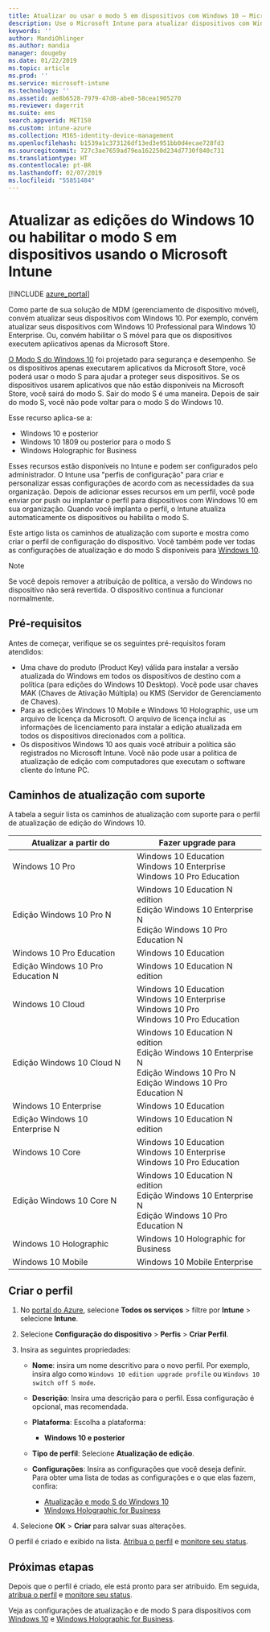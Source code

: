 ```yaml
---
title: Atualizar ou usar o modo S em dispositivos com Windows 10 – Microsoft Intune – Azure | Microsoft Docs
description: Use o Microsoft Intune para atualizar dispositivos com Windows 10 para uma edição diferente ou habilitar o modo S. Os administradores podem usar um perfil de configuração de dispositivo para atualizar o Windows 10 Professional para o Windows 10 Enterprise e habilitar ou sair do modo S. Consulte os caminhos de atualização de software para o Windows 10 Pro, N Edition, Education, Cloud, Enterprise, Core, Holographic e Mobile.
keywords: ''
author: MandiOhlinger
ms.author: mandia
manager: dougeby
ms.date: 01/22/2019
ms.topic: article
ms.prod: ''
ms.service: microsoft-intune
ms.technology: ''
ms.assetid: ae8b6528-7979-47d8-abe0-58cea1905270
ms.reviewer: dagerrit
ms.suite: ems
search.appverid: MET150
ms.custom: intune-azure
ms.collection: M365-identity-device-management
ms.openlocfilehash: b1539a1c373126df13ed3e951bb0d4ecae728fd3
ms.sourcegitcommit: 727c3ae7659ad79ea162250d234d7730f840c731
ms.translationtype: HT
ms.contentlocale: pt-BR
ms.lasthandoff: 02/07/2019
ms.locfileid: "55851484"
---
```

# <a name="upgrade-windows-10-editions-or-enable-s-mode-on-devices-using-microsoft-intune"></a>Atualizar as edições do Windows 10 ou habilitar o modo S em dispositivos usando o Microsoft Intune

[!INCLUDE [azure_portal](./includes/azure_portal.md)]

Como parte de sua solução de MDM (gerenciamento de dispositivo móvel), convém atualizar seus dispositivos com Windows 10. Por exemplo, convém atualizar seus dispositivos com Windows 10 Professional para Windows 10 Enterprise. Ou, convém habilitar o S móvel para que os dispositivos executem aplicativos apenas da Microsoft Store.

[O Modo S do Windows 10](https://support.microsoft.com/help/4456067/windows-10-switch-out-of-s-mode) foi projetado para segurança e desempenho. Se os dispositivos apenas executarem aplicativos da Microsoft Store, você poderá usar o modo S para ajudar a proteger seus dispositivos. Se os dispositivos usarem aplicativos que não estão disponíveis na Microsoft Store, você sairá do modo S. Sair do modo S é uma maneira. Depois de sair do modo S, você não pode voltar para o modo S do Windows 10.

Esse recurso aplica-se a:

- Windows 10 e posterior
- Windows 10 1809 ou posterior para o modo S
- Windows Holographic for Business

Esses recursos estão disponíveis no Intune e podem ser configurados pelo administrador. O Intune usa "perfis de configuração" para criar e personalizar essas configurações de acordo com as necessidades da sua organização. Depois de adicionar esses recursos em um perfil, você pode enviar por push ou implantar o perfil para dispositivos com Windows 10 em sua organização. Quando você implanta o perfil, o Intune atualiza automaticamente os dispositivos ou habilita o modo S.

Este artigo lista os caminhos de atualização com suporte e mostra como criar o perfil de configuração do dispositivo. Você também pode ver todas as configurações de atualização e do modo S disponíveis para [Windows 10](edition-upgrade-windows-settings.md).

> [!NOTE]
> Se você depois remover a atribuição de política, a versão do Windows no dispositivo não será revertida. O dispositivo continua a funcionar normalmente.

## <a name="prerequisites"></a>Pré-requisitos

Antes de começar, verifique se os seguintes pré-requisitos foram atendidos:

- Uma chave do produto (Product Key) válida para instalar a versão atualizada do Windows em todos os dispositivos de destino com a política (para edições do Windows 10 Desktop). Você pode usar chaves MAK (Chaves de Ativação Múltipla) ou KMS (Servidor de Gerenciamento de Chaves).
- Para as edições Windows 10 Mobile e Windows 10 Holographic, use um arquivo de licença da Microsoft. O arquivo de licença inclui as informações de licenciamento para instalar a edição atualizada em todos os dispositivos direcionados com a política.
- Os dispositivos Windows 10 aos quais você atribuir a política são registrados no Microsoft Intune. Você não pode usar a política de atualização de edição com computadores que executam o software cliente do Intune PC.

## <a name="supported-upgrade-paths"></a>Caminhos de atualização com suporte

A tabela a seguir lista os caminhos de atualização com suporte para o perfil de atualização de edição do Windows 10.

| Atualizar a partir do | Fazer upgrade para |
|---|---|
| Windows 10 Pro | Windows 10 Education <br/>Windows 10 Enterprise <br/>Windows 10 Pro Education |
| Edição Windows 10 Pro N | Windows 10 Education N edition <br/>Edição Windows 10 Enterprise N <br/>Edição Windows 10 Pro Education N | 
| Windows 10 Pro Education | Windows 10 Education | 
| Edição Windows 10 Pro Education N | Windows 10 Education N edition |
| Windows 10 Cloud | Windows 10 Education <br/>Windows 10 Enterprise <br/>Windows 10 Pro <br/>Windows 10 Pro Education | 
| Edição Windows 10 Cloud N | Windows 10 Education N edition <br/>Edição Windows 10 Enterprise N <br/>Edição Windows 10 Pro N <br/>Edição Windows 10 Pro Education N | 
| Windows 10 Enterprise | Windows 10 Education | 
| Edição Windows 10 Enterprise N | Windows 10 Education N edition | 
| Windows 10 Core | Windows 10 Education <br/>Windows 10 Enterprise <br/>Windows 10 Pro Education | 
| Edição Windows 10 Core N | Windows 10 Education N edition <br/>Edição Windows 10 Enterprise N <br/>Edição Windows 10 Pro Education N | 
| Windows 10 Holographic | Windows 10 Holographic for Business |
| Windows 10 Mobile | Windows 10 Mobile Enterprise |

<!--The following table provides information about the supported upgrade paths for Windows 10 editions in this policy:

![supported](./media/check_grn.png)  (X) = not supported    
![unsupported](./media/x_blk.png)    (green checkmark) = supported    

|Upgrade from edition\Upgrade to edition|Education|Education N|Pro Education|Pro Education N|Enterprise|Enterprise N|Professional|Professional N|Mobile Enterprise|Holographic for Business|
|--------|--------|--------|--------|--------|--------|--------|--------|--------|--------|--------|--------|
|Pro|![supported](./media/check_grn.png)|![unsupported](./media/x_blk.png)|![supported](./media/check_grn.png)|![unsupported](./media/x_blk.png)|![supported](./media/check_grn.png)|![unsupported](./media/x_blk.png)|![unsupported](./media/x_blk.png)|![unsupported](./media/x_blk.png)|![unsupported](./media/x_blk.png)|![unsupported](./media/x_blk.png)|
|Pro N|![unsupported](./media/x_blk.png)|![supported](./media/check_grn.png)|![unsupported](./media/x_blk.png)|![supported](./media/check_grn.png)|![unsupported](./media/x_blk.png)|![supported](./media/check_grn.png)|![unsupported](./media/x_blk.png)|![unsupported](./media/x_blk.png)|![unsupported](./media/x_blk.png)|![unsupported](./media/x_blk.png)|
|Pro Education|![supported](./media/check_grn.png)|![unsupported](./media/x_blk.png)|![unsupported](./media/x_blk.png)|![unsupported](./media/x_blk.png)|![unsupported](./media/x_blk.png)|![unsupported](./media/x_blk.png)|![unsupported](./media/x_blk.png)|![unsupported](./media/x_blk.png)|![unsupported](./media/x_blk.png)|![unsupported](./media/x_blk.png)|
|Pro Education N|![unsupported](./media/x_blk.png)|![supported](./media/check_grn.png)|![unsupported](./media/x_blk.png)|![unsupported](./media/x_blk.png)|![unsupported](./media/x_blk.png)|![unsupported](./media/x_blk.png)|![unsupported](./media/x_blk.png)|![unsupported](./media/x_blk.png)|![unsupported](./media/x_blk.png)|![unsupported](./media/x_blk.png)|
|Cloud|![supported](./media/check_grn.png)|![unsupported](./media/x_blk.png)|![supported](./media/check_grn.png)|![unsupported](./media/x_blk.png)|![supported](./media/check_grn.png)|![unsupported](./media/x_blk.png)|![supported](./media/check_grn.png)|![unsupported](./media/x_blk.png)|![unsupported](./media/x_blk.png)|![unsupported](./media/x_blk.png)|
|Cloud N|![unsupported](./media/x_blk.png)|![supported](./media/check_grn.png)|![unsupported](./media/x_blk.png)|![supported](./media/check_grn.png)|![unsupported](./media/x_blk.png)|![supported](./media/check_grn.png)|![unsupported](./media/x_blk.png)|![supported](./media/check_grn.png)|![unsupported](./media/x_blk.png)|![unsupported](./media/x_blk.png)|
|Enterprise|![supported](./media/check_grn.png)|![unsupported](./media/x_blk.png)|![unsupported](./media/x_blk.png)|![unsupported](./media/x_blk.png)|![unsupported](./media/x_blk.png)|![unsupported](./media/x_blk.png)|![unsupported](./media/x_blk.png)|![unsupported](./media/x_blk.png)|![unsupported](./media/x_blk.png)|![unsupported](./media/x_blk.png)|
|Enterprise N|![unsupported](./media/x_blk.png)|![supported](./media/check_grn.png)|![unsupported](./media/x_blk.png)|![unsupported](./media/x_blk.png)|![unsupported](./media/x_blk.png)|![unsupported](./media/x_blk.png)|![unsupported](./media/x_blk.png)|![unsupported](./media/x_blk.png)|![unsupported](./media/x_blk.png)|![unsupported](./media/x_blk.png)|
|Core|![supported](./media/check_grn.png)|![unsupported](./media/x_blk.png)|![supported](./media/check_grn.png)|![unsupported](./media/x_blk.png)|![unsupported](./media/x_blk.png)|![unsupported](./media/x_blk.png)   |![unsupported](./media/x_blk.png)|![unsupported](./media/x_blk.png)|![unsupported](./media/x_blk.png)|![unsupported](./media/x_blk.png)|
|Core N|![unsupported](./media/x_blk.png)|![supported](./media/check_grn.png)|![unsupported](./media/x_blk.png)|![supported](./media/check_grn.png)|![unsupported](./media/x_blk.png)|![unsupported](./media/x_blk.png)|![unsupported](./media/x_blk.png)|![unsupported](./media/x_blk.png)|![unsupported](./media/x_blk.png)|![unsupported](./media/x_blk.png)|
|Mobile|![unsupported](./media/x_blk.png)|![unsupported](./media/x_blk.png)|![unsupported](./media/x_blk.png)|![unsupported](./media/x_blk.png)|![unsupported](./media/x_blk.png)|![unsupported](./media/x_blk.png)|![unsupported](./media/x_blk.png)|![unsupported](./media/x_blk.png)|![supported](./media/check_grn.png)|![unsupported](./media/x_blk.png)|
|Holographic|![unsupported](./media/x_blk.png)|![unsupported](./media/x_blk.png)|![unsupported](./media/x_blk.png)|![unsupported](./media/x_blk.png)|![unsupported](./media/x_blk.png)|![unsupported](./media/x_blk.png)|![unsupported](./media/x_blk.png)|![unsupported](./media/x_blk.png)|![unsupported](./media/x_blk.png)|![supported](./media/check_grn.png) -->

## <a name="create-the-profile"></a>Criar o perfil

1. No [portal do Azure](https://portal.azure.com), selecione **Todos os serviços** > filtre por **Intune** > selecione **Intune**.
2. Selecione **Configuração do dispositivo** > **Perfis** > **Criar Perfil**.
3. Insira as seguintes propriedades:

    - **Nome**: insira um nome descritivo para o novo perfil. Por exemplo, insira algo como `Windows 10 edition upgrade profile` ou `Windows 10 switch off S mode`.
    - **Descrição**: Insira uma descrição para o perfil. Essa configuração é opcional, mas recomendada.
    - **Plataforma**: Escolha a plataforma:  

        - **Windows 10 e posterior**

    - **Tipo de perfil**: Selecione **Atualização de edição**.
    - **Configurações**: Insira as configurações que você deseja definir. Para obter uma lista de todas as configurações e o que elas fazem, confira:

        - [Atualização e modo S do Windows 10](edition-upgrade-windows-settings.md)
        - [Windows Holographic for Business](holographic-upgrade.md)

4. Selecione **OK** > **Criar** para salvar suas alterações. 

O perfil é criado e exibido na lista. [Atribua o perfil](device-profile-assign.md) e [monitore seu status](device-profile-monitor.md).

## <a name="next-steps"></a>Próximas etapas

Depois que o perfil é criado, ele está pronto para ser atribuído. Em seguida, [atribua o perfil](device-profile-assign.md) e [monitore seu status](device-profile-monitor.md).

Veja as configurações de atualização e de modo S para dispositivos com [Windows 10](edition-upgrade-windows-settings.md) e [Windows Holographic for Business](holographic-upgrade.md).
